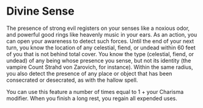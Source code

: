 # Divine Sense
The presence of strong evil registers on your senses like a noxious odor, and powerful good rings like heavenly music in your ears.
As an action, you can open your awareness to detect such forces.
Until the end of your next turn, you know the location of any celestial, fiend, or undead within 60 feet of you that is not behind total cover.
You know the type (celestial, fiend, or undead) of any being whose presence you sense, but not its identity (the vampire Count Strahd von Zarovich, for instance).
Within the same radius, you also detect the presence of any place or object that has been consecrated or desecrated, as with the hallow spell.

You can use this feature a number of times equal to 1 + your Charisma modifier. When you finish a long rest, you regain all expended uses.
